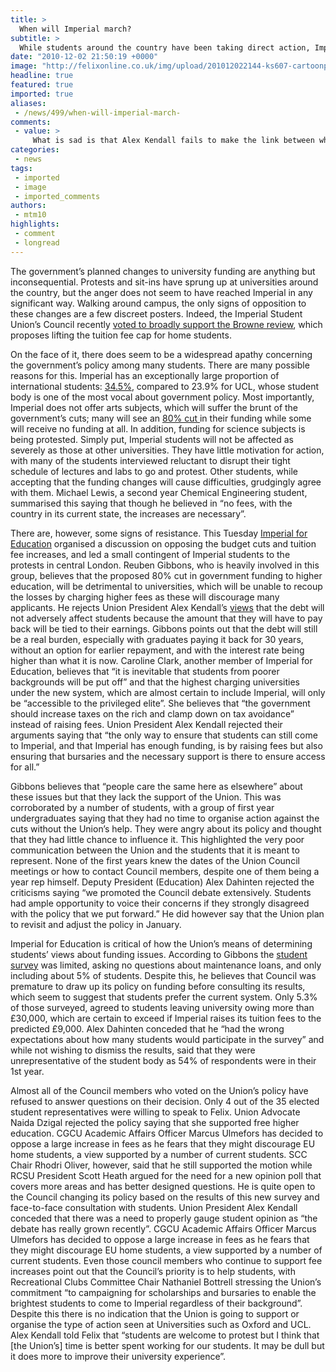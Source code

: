 ```yaml
---
title: >
  When will Imperial march?
subtitle: >
  While students around the country have been taking direct action, Imperial has remained quiet. Maciej Matuszewski finds out why
date: "2010-12-02 21:50:19 +0000"
image: "http://felixonline.co.uk/img/upload/201012022144-ks607-cartoonp.jpg"
headline: true
featured: true
imported: true
aliases:
 - /news/499/when-will-imperial-march-
comments:
 - value: >
     What is sad is that Alex Kendall fails to make the link between what Imperial is doing to the Life Sciences Department and the Higher Education Funding debate. He claims that students from a lower-income background will be supported by bursaries, and that the Union will have input into how this is done. As demonstrated by the Life Sciences cuts as well as cuts to the Outreach department (which the Volunteer Center has borne the brunt of), Imperial is motivated by money and consistently breaks promises that it has made to students. Under proposals by the government Imperial will need to cover the 2nd year fees for students who were eligible for free meals. This will undeniably deter them from taking students from this economic group yet Imperial will hide behind its outreach activities to get away with it. I think it's great that Alex has so strongly opposed the Life Sciences cuts because of the long-reaching impact it will have on the future, but he needs to cast his net further.
categories:
 - news
tags:
 - imported
 - image
 - imported_comments
authors:
 - mtm10
highlights:
 - comment
 - longread
---
```


The government’s planned changes to university funding are anything but inconsequential. Protests and sit-ins have sprung up at universities around the country, but the anger does not seem to have reached Imperial in any significant way. Walking around campus, the only signs of opposition to these changes are a few discreet posters. Indeed, the Imperial Student Union’s Council recently [voted to broadly support the Browne review](http://www.imperialcollegeunion.org/news/union-council-vote-to-support-browne-review,422,ICUNS.html), which proposes lifting the tuition fee cap for home students.

On the face of it, there does seem to be a widespread apathy concerning the government’s policy among many students. There are many possible reasons for this. Imperial has an exceptionally large proportion of international students: [34.5%](http://www.thecompleteuniversityguide.co.uk/single.htm?ipg=6802), compared to 23.9% for UCL, whose student body is one of the most vocal about government policy. Most importantly, Imperial does not offer arts subjects, which will suffer the brunt of the government’s cuts; many will see an [80% cut ](http://www.bbc.co.uk/news/education-11483638)in their funding while some will receive no funding at all. In addition, funding for science subjects is being protested. Simply put, Imperial students will not be affected as severely as those at other universities. They have little motivation for action, with many of the students interviewed reluctant to disrupt their tight schedule of lectures and labs to go and protest. Other students, while accepting that the funding changes will cause difficulties, grudgingly agree with them. Michael Lewis, a second year Chemical Engineering student, summarised this saying that though he believed in “no fees, with the country in its current state, the increases are necessary”.

There are, however, some signs of resistance. This Tuesday [Imperial for Education](http://www.facebook.com/home.php?sk=group_177081015637271) organised a discussion on opposing the budget cuts and tuition fee increases, and led a small contingent of Imperial students to the protests in central London. Reuben Gibbons, who is heavily involved in this group, believes that the proposed 80% cut in government funding to higher education, will be detrimental to universities, which will be unable to recoup the losses by charging higher fees as these will discourage many applicants. He rejects Union President Alex Kendall’s [views](http://www.union.ic.ac.uk/blogs/2010/11/mostly-about-money/) that the debt will not adversely affect students because the amount that they will have to pay back will be tied to their earnings. Gibbons points out that the debt will still be a real burden, especially with graduates paying it back for 30 years, without an option for earlier repayment, and with the interest rate being higher than what it is now. Caroline Clark, another member of Imperial for Education, believes that “it is inevitable that students from poorer backgrounds will be put off” and that the highest charging universities under the new system, which are almost certain to include Imperial, will only be “accessible to the privileged elite”. She believes that “the government should increase taxes on the rich and clamp down on tax avoidance” instead of raising fees. Union President Alex Kendall rejected their arguments saying that “the only way to ensure that students can still come to Imperial, and that Imperial has enough funding, is by raising fees but also ensuring that bursaries and the necessary support is there to ensure access for all.”

Gibbons believes that “people care the same here as elsewhere” about these issues but that they lack the support of the Union. This was corroborated by a number of students, with a group of first year undergraduates saying that they had no time to organise action against the cuts without the Union’s help. They were angry about its policy and thought that they had little chance to influence it. This highlighted the very poor communication between the Union and the students that it is meant to represent. None of the first years knew the dates of the Union Council meetings or how to contact Council members, despite one of them being a year rep himself. Deputy President (Education) Alex Dahinten rejected the criticisms saying “we promoted the Council debate extensively. Students had ample opportunity to voice their concerns if they strongly disagreed with the policy that we put forward.” He did however say that the Union plan to revisit and adjust the policy in January.

Imperial for Education is critical of how the Union’s means of determining students’ views about funding issues. According to Gibbons the [student survey](http://www.imperialcollegeunion.org/news/browne-review-survey-analysis,426,ICUNS.html) was limited, asking no questions about maintenance loans, and only including about 5% of students. Despite this, he believes that Council was premature to draw up its policy on funding before consulting its results, which seem to suggest that students prefer the current system. Only 5.3% of those surveyed, agreed to students leaving university owing more than £30,000, which are certain to exceed if Imperial raises its tuition fees to the predicted £9,000. Alex Dahinten conceded that he “had the wrong expectations about how many students would participate in the survey” and while not wishing to dismiss the results, said that they were unrepresentative of the student body as 54% of respondents were in their 1st year.

Almost all of the Council members who voted on the Union’s policy have refused to answer questions on their decision. Only 4 out of the 35 elected student representatives were willing to speak to Felix. Union Advocate Naida Dzigal rejected the policy saying that she supported free higher education. CGCU Academic Affairs Officer Marcus Ulmefors has decided to oppose a large increase in fees as he fears that they might discourage EU home students, a view supported by a number of current students. SCC Chair Rhodri Oliver, however, said that he still supported the motion while RCSU President Scott Heath argued for the need for a new opinion poll that covers more areas and has better designed questions. He is quite open to the Council changing its policy based on the results of this new survey and face-to-face consultation with students. Union President Alex Kendall conceded that there was a need to properly gauge student opinion as “the debate has really grown recently”. CGCU Academic Affairs Officer Marcus Ulmefors has decided to oppose a large increase in fees as he fears that they might discourage EU home students, a view supported by a number of current students. Even those council members who continue to support fee increases point out that the Council’s priority is to help students, with Recreational Clubs Committee Chair Nathaniel Bottrell stressing the Union’s commitment “to campaigning for scholarships and bursaries to enable the brightest students to come to Imperial regardless of their background”. Despite this there is no indication that the Union is going to support or organise the type of action seen at Universities such as Oxford and UCL. Alex Kendall told Felix that “students are welcome to protest but I think that [the Union’s] time is better spent working for our students. It may be dull but it does more to improve their university experience”.
